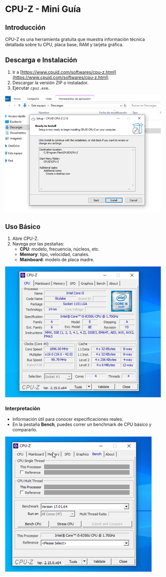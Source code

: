 # CPU-Z - Mini Guía

## Introducción

CPU-Z es una herramienta gratuita que muestra información técnica detallada sobre tu CPU, placa base, RAM y tarjeta gráfica.

## Descarga e Instalación

1. Ir a [https://www.cpuid.com/softwares/cpu-z.html](https://www.cpuid.com/softwares/cpu-z.html)
2. Descargar la versión ZIP o instalador.
3. Ejecutar `cpuz.exe`.

![Descarga CPU-Z](descargarCPU-Z.png)

## Uso Básico

1. Abre CPU-Z.
2. Navega por las pestañas:
   - **CPU**: modelo, frecuencia, núcleos, etc.
   - **Memory**: tipo, velocidad, canales.
   - **Mainboard**: modelo de placa madre.

![Pantalla CPU-Z](menuCPU-Z.png)

### Interpretación

- Información útil para conocer especificaciones reales.
- En la pestaña **Bench**, puedes correr un benchmark de CPU básico y compararlo.

![Benchmark](benchmarkCPU-Z.png)

